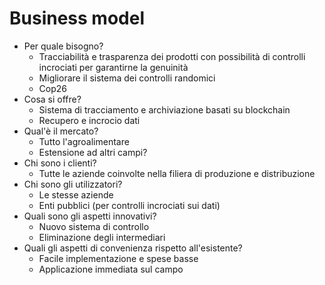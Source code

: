 # Business model

- Per quale bisogno?
    - Tracciabilità e trasparenza dei prodotti con possibilità di controlli incrociati per garantirne la genuinità
    - Migliorare il sistema dei controlli randomici
    - Cop26
- Cosa si offre?
    - Sistema di tracciamento e archiviazione basati su blockchain
    - Recupero e incrocio dati
- Qual'è il mercato?
    - Tutto l'agroalimentare
    - Estensione ad altri campi?
- Chi sono i clienti?
    - Tutte le aziende coinvolte nella filiera di produzione e distribuzione
- Chi sono gli utilizzatori?
    - Le stesse aziende
    - Enti pubblici (per controlli incrociati sui dati)
- Quali sono gli aspetti innovativi?
    - Nuovo sistema di controllo
    - Eliminazione degli intermediari
- Quali gli aspetti di convenienza rispetto all'esistente?
    - Facile implementazione e spese basse
    - Applicazione immediata sul campo
